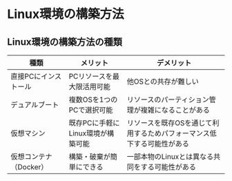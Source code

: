 # Linux環境の構築方法

## Linux環境の構築方法の種類
|         種類          | メリット | デメリット  |
|----------------------|--------|-----------|
| 直接PCにインストール   | PCリソースを最大限活用可能 | 他OSとの共存が難しい |
| デュアルブート        | 複数OSを1つのPCで選択可能 | リソースのパーティション管理が複雑になることがある |
| 仮想マシン            | 既存PCに手軽にLinux環境が構築可能 | リソースを既存OSを通じて利用するためパフォーマンス低下する可能性がある |
| 仮想コンテナ（Docker） | 構築・破棄が簡単にできる | 一部本物のLinuxとは異なる共同をする可能性がある |
